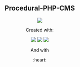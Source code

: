 <h2 align='center'>Procedural-PHP-CMS</h2>
<p align='center'>
  <img src='https://github.com/Qnosin/PHP-FeddbackApp/assets/64248524/ab02ffc8-3bec-48af-b8de-6d12603d4d62'></img>
</p>
<p align='center'>Created with:</p>
<p align='center'>
  <img src="https://img.shields.io/badge/php-%23777BB4.svg?style=for-the-badge&logo=php&logoColor=white" />
  <img src="https://img.shields.io/badge/mysql-%2300f.svg?style=for-the-badge&logo=mysql&logoColor=white" />
  <img src="https://img.shields.io/badge/bootstrap-%23563D7C.svg?style=for-the-badge&logo=bootstrap&logoColor=white" />
</p>
<p align='center'>And with</p>
<p align='center'>:heart:</p>

